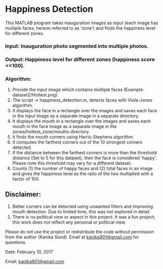 # Happiness Detection

This MATLAB program takes inauguration images as input (each image has multiple
 faces, hereon referred to as 'zone') and finds the happiness level for different zones.
 
### Input: Inauguration photo segmented into multiple photos.
### Output: Happiness level for different zones (happiness score <=100). 

### Algorithm: 
1. Provide the input image which contains multiple faces (Example: dataset2/Hottest.png)
2. The script -> happiness_detection.m, detects faces with Viola-Jones algorithm.
3. It displays the face in a rectangle over the images and saves each face in the input image as a separate image in a separate directory. 
4. It displays the mouth in a rectangle over the images and saves each mouth in the face image as a separate image in the zones/hottest_zone/mouths directory.
5. It finds the mouth corners using Harris-Stephens algorithm.
6. It computes the farthest corners out of the 10 strongest corners detected.
7. If the distance between the farthest corners is more than the threshold distance (Set to 5 for this dataset), then the face is considered 'happy'.
Please note this threshold may vary for a different dataset.
8. Counts (1) the number of happy faces and (2) total faces in an image and gives the happiness level as the ratio of the two multiplied with a factor of 100.

## Disclaimer: 
1. Better corners can be detected using unwanted filters and improving mouth detection. Due to limited time, this was not explored in detail.    
2. There is no political view or aspect in this project. It was a fun project; this work does not reflect any personal or political view.


 
 Please do not use the project or redistribute the code without permission from the author (Kanika Sood). Email at kanika901@gmail.com for questions.
 
 Date: February 10, 2017
 
 Email: kanika901@gmail.com

